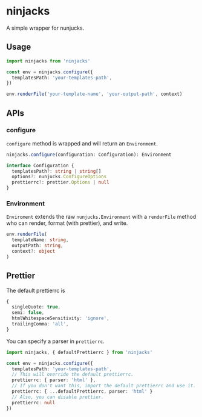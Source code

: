 # ninjacks
A simple wrapper for  nunjucks.

## Usage

```typescript
import ninjacks from 'ninjacks'

const env = ninjacks.configure({
  templatesPath: 'your-templates-path',
})

env.renderFile('your-template-name', 'your-output-path', context)
```
## APIs

### configure

`configure` method is wrapped and will return an `Environment`.

```typescript
ninjacks.configure(configuration: Configuration): Environment

interface Configuration {
  templatesPath?: string | string[]
  options?: nunjucks.ConfigureOptions
  prettierrc?: prettier.Options | null
}
```


### Environment

`Enviroment` extends the raw `nunjucks.Environment` with a `renderFile` method who can
render, format (with prettier), and write.

```typescript
env.renderFile(
  templateName: string,
  outputPath: string,
  context?: object
)
```


## Prettier

The default prettierrc is 
```typescript
{
  singleQuote: true,
  semi: false,
  htmlWhitespaceSensitivity: 'ignore',
  trailingComma: 'all',
}
```

You can specify a parser in `prettierrc`.
```typescript
import ninjacks, { defaultPrettierrc } from 'ninjacks'

const env = ninjacks.configure({
  templatesPath: 'your-templates-path',
  // This will override the default prettierrc.
  prettierrc: { parser: 'html' },
  // If you don't want this, import the default prettierrc and use it.
  prettierrc: { ...defaultPrettierrc, parser: 'html' }
  // Also, you can disable prettier.
  prettierrc: null
})
```
